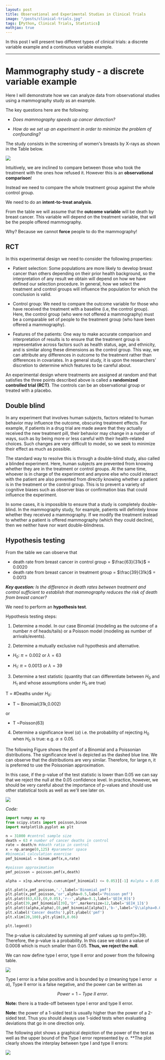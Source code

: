 ```yaml
---
layout: post
title: Observational and Experimental Studies in Clinical Trials
image: "/posts/clinical-trials.jpg"
tags: [Python, Clinical Trials, Statistics]
mathjax: true
---
```


In this post I will present two different types of clinical trials: a discrete variable example and a continuous variable example.

---

# Mammography study - a discrete variable example

Here I will demonstrate how we can analyze data from observational studies using a mammography study as an example.

The key questions here are the following: 

* *Does mammography speeds up cancer detection?*

* *How do we set up an experiment in order to minimize the problem of confounding?*

The study consists in the screening of women's breasts by X-rays as shown in the Table below.

![](/pics/output/mammography_table.png)

Intuitively, we are inclined to compare between those who took the treatment with the ones how refused it. However this is an **observational comparison**!

Instead we need to compare the whole treatment group against the whole control group.

We need to do an **intent-to-treat analysis**.

From the table we will assume that the **outcome variable** will be death by breast cancer. This variable will depend on the treatment variable, that will be the people offered mammography.

Why? Because we cannot **force** people to do the mammography!

## RCT

In this experimental design we need to consider the following properties:

* Patient selection: Some populations are more likely to develop breast cancer than others depending on their prior health background, so the interpretation of any result we obtain will depend on how we have defined our selection procedure. In general, how we select the treatment and control groups will influence the population for which the conclusion is valid.

* Control group: We need to compare the outcome variable for those who have received the treatment with a baseline (i.e, the control group). Here, the control group (who were not offered a mammography) must be a comparable set of people to the treatment group (who have been offered a mammography).

* Features of the patients: One way to make accurate comparison and interpretation of results is to ensure that the treatment group is representative across factors such as health status, age, and ethnicity, and is similar along these dimensions as the control group. This way, we can attribute any differences in outcome to the treatment rather than differences in covariates. In a general study, it is upon the researchers' discretion to determine which features to be careful about.

An experimental design where treatments are assigned at random and that satisfies the three points described above is called a **randomized controlled trial (RCT)**. The controls can be an observational group or treated with a placebo.

## Double blind

In any experiment that involves human subjects, factors related to human behavior may influence the outcome, obscuring treatment effects. For example, if patients in a drug trial are made aware that they actually received the new treatment pill, their behavior may change in a number of ways, such as by being more or less careful with their health-related choices. Such changes are very difficult to model, so we seek to minimize their effect as much as possible.

The standard way to resolve this is through a double-blind study, also called a blinded experiment. Here, human subjects are prevented from knowing whether they are in the treatment or control groups. At the same time, whoever is in charge of the experiment and anyone else who could interact with the patient are also prevented from directly knowing whether a patient is in the treatment or the control group. This is to prevent a variety of cognitive biases such as observer bias or confirmation bias that could influence the experiment.

In some cases, it is impossible to ensure that a study is completely double-blind. In the mammography study, for example, patients will definitely know whether they received a mammography. If we modify the treatment instead to whether a patient is offered mammography (which they could decline), then we neither have nor want double-blindness.

## Hypothesis testing

From the table we can observe that

* death rate from breast cancer in control group = $\frac{63}{31k}$ = 0.0020
* death rate from breast cancer in treatment group = $\frac{39}{31k}$ = 0.0013

***Key question:*** *Is the difference in death rates between treatment and control sufficient to establish that mammography reduces the risk of death from breast cancer?*

We need to perform an **hypothesis test**.

Hypothesis testing steps:

1. Determine a model. In our case Binomial (modeling as the outcome of a number *n* of heads/tails) or a Poisson model (modeling as number of arrivals/events).

2. Determine a mutually exclusive null hypothesis and alternative.

* $H_0$: $\pi = 0.002$ or $\lambda = 63$

* $H_1$: $\pi = 0.0013$ or $\lambda = 39$

3. Determine a test statistic (quantity that can differentiate between $H_0$ and $H_1$ and whose assumptions under $H_0$ are true)

T = #Deaths under $H_0$:
    
* T ~ Binomial(31k,0.002) 
    
or 
    
* T ~Poisson(63)

4. Determine a significance level ($\alpha$) i.e. the probability of rejecting $H_0$ when $H_0$ is true: e.g. $\alpha \le 0.05$.

The following Figure shows the pmf of a Binomial and a Poissonian distributions. The significance level is depicted as the dashed blue line. We can observe that the distributions are very similar. Therefore, for large n, it is preferred to use the Poissonian approximation.

In this case, if the p-value of the test statistic is lower than 0.05 we can say that we reject the null at the 0.05 confidence level. In practice, however, we should be very careful about the importance of p-values and should use other statistical tools as well as we'll see later on.

![](/pics/output/pmf.png)

*Code:*

```python
import numpy as np
from scipy.stats import poisson,binom
import matplotlib.pyplot as plt

n = 31000 #control sample size
death = 63 # number of cancer deaths in control
rate = death/n #death ratio in control
x = np.arange(0,125) #parameter space
#binomial calculation exercise
pmf_binomial = binom.pmf(x,n,rate)

#poisson approximation
pmf_poisson = poisson.pmf(x,death)

alpha = x[np.where(np.cumsum(pmf_binomial) <= 0.05)][-1] #alpha = 0.05

plt.plot(x,pmf_poisson,'.',label='Binomial pmf')
plt.plot(x,pmf_poisson,'or',alpha=0.5,label='Poisson pmf')
plt.plot((63,63),(0,0.05),'r--',alpha=0.1,label='$E[H_0]$')
plt.plot(39,pmf_binomial[39],'b*',markersize=12,label='$E[H_1]$')
plt.plot((alpha,alpha),(0,pmf_binomial[alpha]),'b-',label="$\\alpha=0.05\ threshold$")
plt.xlabel('Cancer deaths'),plt.ylabel('pmf')
plt.xlim(20,100),plt.ylim(0,0.06)

plt.legend()
```

The p-value is calculated by summing all pmf values up to pmf(x=39). Therefore, the p-value is a probability. In this case we obtain a value of 0.0008 which is much smaller than 0.05. **Thus, we reject the null**.

We can now define type I error, type II error and power from the following table.

![](/pics/output/table_power.png)

Type I error is a false positive and is bounded by $\alpha$ (meaning type I error  $\le \alpha$), Type II error is a false negative, and the power can be written as

$$Power = 1-Type\ II\ error.$$

**Note:** there is a trade-off between type I error and type II error.

**Note:** the power of a 1-sided test is usually higher than the power of a 2-sided test. Thus you should always use 1-sided tests when evaluating deviations that go in one direction only.

The following plot shows a graphical depiction of the power of the test as well as the upper bound of the Type I error represented by $\alpha$. **The plot clearly shows the interplay between type I and type II errors: 

![](/pics/output/power.png)
